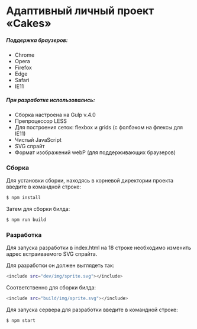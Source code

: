 # Адаптивный личный проект «Cakes»
##### Поддержка браузеров:
  - Chrome
  - Opera
  - Firefox
  - Edge
  - Safari
  - IE11
##### При разработке использовались:
  - Сборка настроена на Gulp v.4.0
  - Препроцессор LESS
  - Для построения сеток: flexbox и grids (с фолбэком на флексы для IE11)
  - Чистый JavaScript
  - SVG спрайт
  - Формат изображений webP (для поддерживающих браузеров)

### Сборка
Для установки сборки, находясь в корневой директории проекта введите в командной строке:
```sh
$ npm install
```
Затем для сборки билда:
```sh
$ npm run build
```

### Разработка
Для запуска разработки в index.html на 18 строке необходимо изменить адрес встраиваемого SVG спрайта.

Для разработки он должен выглядеть так:
```sh
<include src="dev/img/sprite.svg"></include>
```

Соответственно для сборки билда:
```sh
<include src="build/img/sprite.svg"></include>
```

Для запуска сервера для разработки введите в командной строке:
```sh
$ npm start
```
